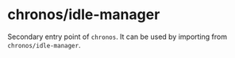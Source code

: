 # chronos/idle-manager

Secondary entry point of `chronos`. It can be used by importing from `chronos/idle-manager`.
